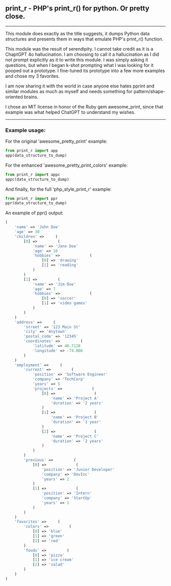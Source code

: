## print_r - PHP's print_r() for python. Or pretty close. 

---
This module does exactly as the title suggests, it dumps Python data structures and presents them in ways that emulate PHP's print_r() function.

This module was the result of serendipity. I cannot take credit as it is a ChaptGPT 4o hallucination. I am choosing to call it a hallucination as I did not prompt explicitly as it to write this module. I was simply asking it questions, but when I began k-shot prompting what I was looking for it pooped out a prototype. I fine-tuned its prototype into a few more examples and chose my 3 favorites.

I am now sharing it with the world in case anyone else hates pprint and similar modules as much as myself and needs something for pattern/shape-oriented brains.

I chose an MIT license in honor of the Ruby gem awesome_print, since that example was what helped ChatGPT to understand my wishes.

___
### Example usage:

For the original 'awesome_pretty_print' example:
```python
from print_r import app
app(data_structure_to_dump)
```
For the enhanced 'awesome_pretty_print_colors' example:
```python
from print_r import appc
appc(data_structure_to_dump)
```
And finally, for the full 'php_style_print_r' example:
```python
from print_r import ppr
ppr(data_structure_to_dump)
```
An example of ppr() output: 
```php
(
    'name' => 'John Doe'
    'age' => 30
    'children' =>     (
        [0] =>         (
            'name' => 'Jane Doe'
            'age' => 10
            'hobbies' =>             (
                [0] => 'drawing'
                [1] => 'reading'
            )
        )
        [1] =>         (
            'name' => 'Jim Doe'
            'age' => 7
            'hobbies' =>             (
                [0] => 'soccer'
                [1] => 'video games'
            )
        )
    )
    'address' =>     (
        'street' => '123 Main St'
        'city' => 'Anytown'
        'postal_code' => '12345'
        'coordinates' =>         (
            'latitude' => 40.7128
            'longitude' => -74.006
        )
    )
    'employment' =>     (
        'current' =>         (
            'position' => 'Software Engineer'
            'company' => 'TechCorp'
            'years' => 5
            'projects' =>             (
                [0] =>                 (
                    'name' => 'Project A'
                    'duration' => '2 years'
                )
                [1] =>                 (
                    'name' => 'Project B'
                    'duration' => '1 year'
                )
                [2] =>                 (
                    'name' => 'Project C'
                    'duration' => '2 years'
                )
            )
        )
        'previous' =>         (
            [0] =>             (
                'position' => 'Junior Developer'
                'company' => 'DevInc'
                'years' => 2
            )
            [1] =>             (
                'position' => 'Intern'
                'company' => 'StartUp'
                'years' => 1
            )
        )
    )
    'favorites' =>     (
        'colors' =>         (
            [0] => 'blue'
            [1] => 'green'
            [2] => 'red'
        )
        'foods' =>         (
            [0] => 'pizza'
            [1] => 'ice cream'
            [2] => 'salad'
        )
    )
)
```
